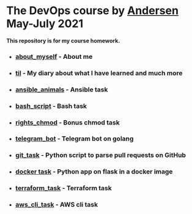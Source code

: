 # The DevOps course by [Andersen](https://andersenlab.com/) May-July 2021
**This repository is for my course homework.**
+ ### [about_myself](https://github.com/CowboyFromHell/devops_course/tree/devops_master/about_myself) - About me
+ ### [til](https://github.com/CowboyFromHell/devops_course/tree/devops_master/til) - My diary about what I have learned and much more 
+ ### [ansible_animals](https://github.com/CowboyFromHell/devops_course/tree/devops_master/ansible_animals) - Ansible task
+ ### [bash_script](https://github.com/CowboyFromHell/devops_course/tree/devops_master/bash_script) - Bash task
+ ### [rights_chmod](https://github.com/CowboyFromHell/devops_course/tree/devops_master/rights_chmod) - Bonus chmod task
+ ### [telegram_bot](https://github.com/CowboyFromHell/devops_course/tree/devops_master/telegram_bot) - Telegram bot on golang
+ ### [git_task](https://github.com/CowboyFromHell/devops_course/tree/devops_master/git_task) - Python script to parse pull requests on GitHub
+ ### [docker task](https://github.com/CowboyFromHell/devops_course/tree/devops_master/docker_task) - Python app on flask in a docker image
+ ### [terraform_task](https://github.com/CowboyFromHell/devops_course/tree/devops_master/terraform_task) - Terraform task
+ ### [aws_cli_task](https://github.com/CowboyFromHell/devops_course/tree/devops_master/aws_cli_task) - AWS cli task